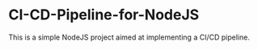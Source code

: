 # CI-CD-Pipeline-for-NodeJS
This is a simple NodeJS project aimed at implementing a CI/CD pipeline.
